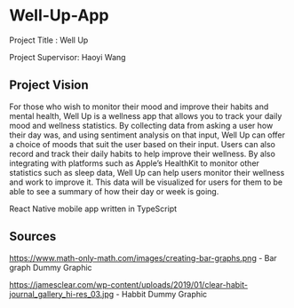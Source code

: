 # Well-Up-App
Project Title : Well Up

Project Supervisor: Haoyi Wang

## Project Vision

For those who wish to monitor their mood and improve their habits and mental health, Well Up is a wellness app that allows you to track your daily mood and wellness statistics. By collecting data from asking a user how their day was, and using sentiment analysis on that input, Well Up can offer a choice of moods that suit the user based on their input. Users can also record and track their daily habits to help improve their wellness. By also integrating with platforms such as Apple’s HealthKit to monitor other statistics such as sleep data, Well Up can help users monitor their wellness and work to improve it. This data will be visualized for users for them to be able to see a summary of how their day or week is going.

React Native mobile app written in TypeScript


## Sources

https://www.math-only-math.com/images/creating-bar-graphs.png - Bar graph Dummy Graphic

https://jamesclear.com/wp-content/uploads/2019/01/clear-habit-journal_gallery_hi-res_03.jpg - Habbit Dummy Graphic 
